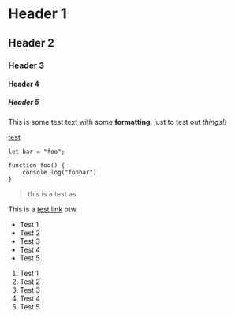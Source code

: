 Header 1
========

Header 2
--------

### Header 3

#### Header 4

##### Header 5

This is some test text with some **formatting**, just to test out _things!!_

[test](test.html)

```
let bar = "foo";

function foo() {
	console.log("foobar")
}
```

> this is a test
> as

This is a [test link](#) btw

*   Test 1
*   Test 2
*   Test 3
*   Test 4
*   Test 5

1.  Test 1
2.  Test 2
3.  Test 3
4.  Test 4
5.  Test 5
